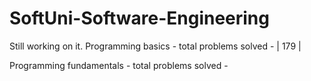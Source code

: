 # SoftUni-Software-Engineering
Still working on it. 
Programming basics - total problems solved - | 179 |

Programming fundamentals - total problems solved - 
